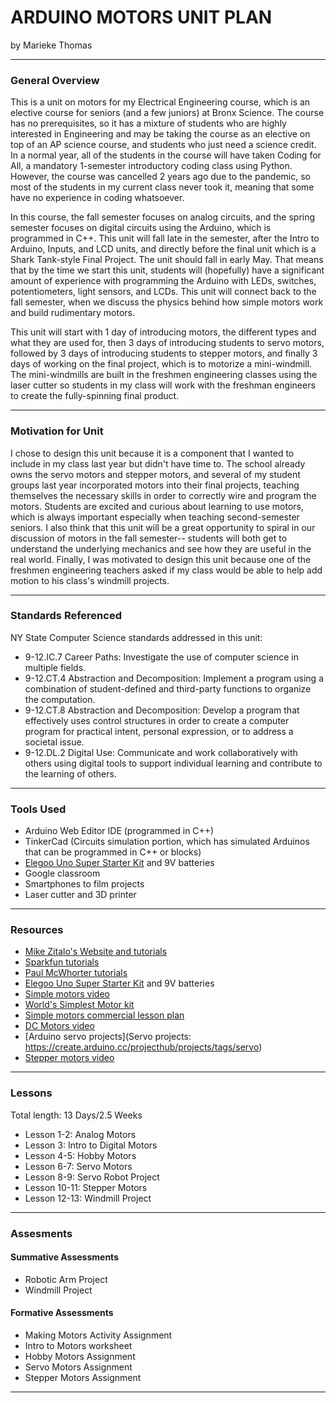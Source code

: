 # ARDUINO MOTORS UNIT PLAN
by Marieke Thomas

-----

### General Overview
This is a unit on motors for my Electrical Engineering course, which is an elective course for seniors (and a few juniors) at Bronx Science. The course has no prerequisites, so it has a mixture of students who are highly interested in Engineering and may be taking the course as an elective on top of an AP science course, and students who just need a science credit. In a normal year, all of the students in the course will have taken Coding for All, a mandatory 1-semester introductory coding class using Python. However, the course was cancelled 2 years ago due to the pandemic, so most of the students in my current class never took it, meaning that some have no experience in coding whatsoever.

In this course, the fall semester focuses on analog circuits, and the spring semester focuses on digital circuits using the Arduino, which is programmed in C++. This unit will fall late in the semester, after the Intro to Arduino, Inputs, and LCD units, and directly before the final unit which is a Shark Tank-style Final Project. The unit should fall in early May. That means that by the time we start this unit, students will (hopefully) have a significant amount of experience with programming the Arduino with LEDs, switches, potentiometers, light sensors, and LCDs. This unit will connect back to the fall semester, when we discuss the physics behind how simple motors work and build rudimentary motors.

This unit will start with 1 day of introducing motors, the different types and what they are used for, then 3 days of introducing students to servo motors, followed by 3 days of introducing students to stepper motors, and finally 3 days of working on the final project, which is to motorize a mini-windmill. The mini-windmills are built in the freshmen engineering classes using the laser cutter so students in my class will work with the freshman engineers to create the fully-spinning final product.

---

### Motivation for Unit
I chose to design this unit because it is a component that I wanted to include in my class last year but didn't have time to. The school already owns the servo motors and stepper motors, and several of my student groups last year incorporated motors into their final projects, teaching themselves the necessary skills in order to correctly wire and program the motors. Students are excited and curious about learning to use motors, which is always important especially when teaching second-semester seniors. I also think that this unit will be a great opportunity to spiral in our discussion of motors in the fall semester-- students will both get to understand the underlying mechanics and see how they are useful in the real world. Finally, I was motivated to design this unit because one of the freshmen engineering teachers asked if my class would be able to help add motion to his class's windmill projects.

---

### Standards Referenced
NY State Computer Science standards addressed in this unit:

* 9-12.IC.7 Career Paths: Investigate the use of computer science in multiple fields. 
* 9-12.CT.4 Abstraction and Decomposition: Implement a program using a combination of student-defined and third-party functions to organize the computation.
* 9-12.CT.8 Abstraction and Decomposition: Develop a program that effectively uses control structures in order to create a computer program for practical intent, personal expression, or to address a societal issue.
* 9-12.DL.2 Digital Use: Communicate and work collaboratively with others using digital tools to support individual learning and contribute to the learning of others.

---

### Tools Used
* Arduino Web Editor IDE (programmed in C++)
* TinkerCad (Circuits simulation portion, which has simulated Arduinos that can be programmed in C++ or blocks)
* [Elegoo Uno Super Starter Kit](https://www.elegoo.com/products/elegoo-uno-project-super-starter-kit) and 9V batteries
* Google classroom
* Smartphones to film projects
* Laser cutter and 3D printer
---

### Resources
* [Mike Zitalo's Website and tutorials](https://sites.google.com/view/zphysics/arduino-page?authuser=0)
* [Sparkfun tutorials](https://learn.sparkfun.com/tutorials/sparkfun-inventors-kit-experiment-guide---v41/circuit-5a-motor-basics)
* [Paul McWhorter tutorials](https://www.youtube.com/playlist?list=PLGs0VKk2DiYw-L-RibttcvK-WBZm8WLEP)
* [Elegoo Uno Super Starter Kit](https://www.elegoo.com/products/elegoo-uno-project-super-starter-kit) and 9V batteries
* [Simple motors video](https://www.youtube.com/watch?v=4CGjs-Z7bDE)
* [World's Simplest Motor kit](https://www.teachersource.com/product/worlds-simplest-motor)
* [Simple motors commercial lesson plan](https://cdn.commercev3.net/cdn.teachersource.com/downloads/lesson_pdf/SS-11.pdf)
* [DC Motors video](https://www.youtube.com/watch?v=CWulQ1ZSE3c&t=147s)
* [Arduino servo projects](Servo projects: https://create.arduino.cc/projecthub/projects/tags/servo)
* [Stepper motors video](https://www.youtube.com/watch?v=eyqwLiowZiU)
---

### Lessons
Total length: 13 Days/2.5 Weeks
* Lesson 1-2: Analog Motors
* Lesson 3: Intro to Digital Motors
* Lesson 4-5: Hobby Motors
* Lesson 6-7: Servo Motors
* Lesson 8-9: Servo Robot Project
* Lesson 10-11: Stepper Motors
* Lesson 12-13: Windmill Project


---

### Assesments

#### Summative Assessments
* Robotic Arm Project
* Windmill Project

#### Formative Assessments
* Making Motors Activity Assignment
* Intro to Motors worksheet
* Hobby Motors Assignment
* Servo Motors Assignment
* Stepper Motors Assignment

---
